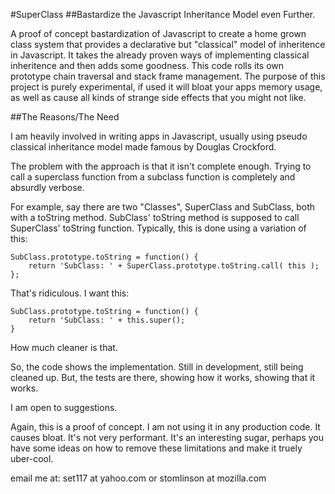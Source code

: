 #SuperClass
##Bastardize the Javascript Inheritance Model even Further.

A proof of concept bastardization of Javascript to create a home grown
class system that provides a declarative but "classical" model of inheritence in Javascript.  It takes the already proven ways of implementing classical inheritence and then adds some goodness.  This code rolls its own prototype chain traversal and stack frame management.  The purpose of this project is purely experimental, if used it will bloat your apps memory usage, as well as cause all kinds of strange side effects that you might not like.

##The Reasons/The Need

I am heavily involved in writing apps in Javascript, usually using pseudo classical inheritance model made famous by Douglas Crockford. 

The problem with the approach is that it isn't complete enough.  Trying to call a superclass function from a subclass function is completely and absurdly verbose.

For example, say there are two "Classes", SuperClass and SubClass, both with a toString method.  SubClass' toString method is supposed to call SuperClass' toString function.  Typically, this is done using a variation of this:

    SubClass.prototype.toString = function() {
        return 'SubClass: ' + SuperClass.prototype.toString.call( this );
    };

That's ridiculous.  I want this:

    SubClass.prototype.toString = function() {
        return 'SubClass: ' + this.super();
    }

How much cleaner is that.

So, the code shows the implementation.  Still in development, still being cleaned up.  But, the tests are there, showing how it works, showing that it works.  

I am open to suggestions.

Again, this is a proof of concept.  I am not using it in any production code.  It causes bloat.  It's not very performant.  It's an interesting sugar, perhaps you have some ideas on how to remove these limitations and make it truely uber-cool.

email me at:
set117 at yahoo.com
or
stomlinson at mozilla.com
